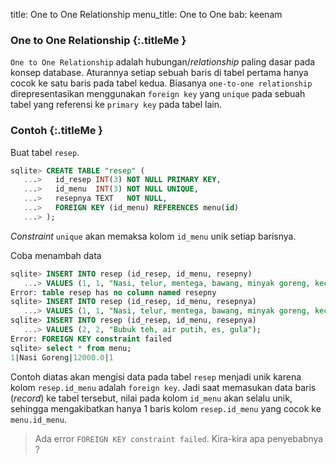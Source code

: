 title: One to One Relationship
menu_title: One to One
bab: keenam


### <i class="fa fa-info-circle"></i> One to One Relationship {:.titleMe }

`One to One Relationship` adalah hubungan/_relationship_ paling dasar pada konsep database. 
Aturannya setiap sebuah baris di tabel pertama hanya cocok ke satu baris pada tabel kedua.
Biasanya `one-to-one relationship` direpresentasikan menggunakan `foreign key` yang `unique` pada sebuah tabel yang referensi ke `primary key` pada tabel lain.


### <i class="fa fa-code"></i> Contoh {:.titleMe }

Buat tabel `resep`.
```sql
sqlite> CREATE TABLE "resep" (
   ...>   id_resep INT(3) NOT NULL PRIMARY KEY,
   ...>   id_menu  INT(3) NOT NULL UNIQUE,
   ...>   resepnya TEXT   NOT NULL,
   ...>   FOREIGN KEY (id_menu) REFERENCES menu(id)
   ...> );
```

_Constraint_ `unique` akan memaksa kolom `id_menu` unik setiap barisnya.

Coba menambah data
```sql
sqlite> INSERT INTO resep (id_resep, id_menu, resepny)
   ...> VALUES (1, 1, "Nasi, telur, mentega, bawang, minyak goreng, kecap, dll");
Error: table resep has no column named resepny
sqlite> INSERT INTO resep (id_resep, id_menu, resepnya)
   ...> VALUES (1, 1, "Nasi, telur, mentega, bawang, minyak goreng, kecap, dll");
sqlite> INSERT INTO resep (id_resep, id_menu, resepnya)
   ...> VALUES (2, 2, "Bubuk teh, air putih, es, gula");
Error: FOREIGN KEY constraint failed
sqlite> select * from menu;
1|Nasi Goreng|12000.0|1
```

Contoh diatas akan mengisi data pada tabel `resep` menjadi unik karena kolom `resep.id_menu` adalah `foreign key`.
Jadi saat memasukan data baris (_record_) ke tabel tersebut, nilai pada kolom `id_menu` akan selalu unik, sehingga mengakibatkan hanya 1 baris kolom `resep.id_menu` yang cocok ke `menu.id_menu`.

> Ada error `FOREIGN KEY constraint failed`. Kira-kira apa penyebabnya ?